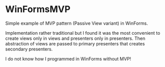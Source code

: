 # WinFormsMVP
Simple example of MVP pattern (Passive View variant) in WinForms. 

Implementation rather traditional but I found it was the most convenient to create views only in views and presenters only in presenters. Then abstraction of views are passed to primary presenters that creates secondary presenters.

I do not know how I programmed in WinForms without MVP!
